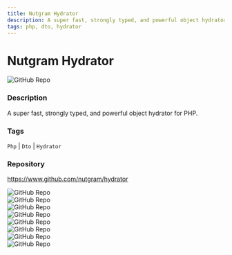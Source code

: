 ```yaml
---
title: Nutgram Hydrator
description: A super fast, strongly typed, and powerful object hydrator for PHP.
tags: php, dto, hydrator
---
```

        

# Nutgram Hydrator

![GitHub Repo](https://img.shields.io/static/v1?label=category&message=opensource&color=green)

### Description

A super fast, strongly typed, and powerful object hydrator for PHP.

### Tags

`Php` | `Dto` | `Hydrator`

### Repository

https://www.github.com/nutgram/hydrator

![GitHub Repo](https://img.shields.io/github/stars/https:/?style=social)<br />![GitHub Repo](https://img.shields.io/github/forks/https:/?style=social)<br />![GitHub Repo](https://img.shields.io/github/v/tag/https:/?style=social)<br />![GitHub Repo](https://img.shields.io/github/contributors/https:/)<br />![GitHub Repo](https://img.shields.io/github/issues-pr/https:/)<br />![GitHub Repo](https://img.shields.io/github/issues/https:/)<br />![GitHub Repo](https://img.shields.io/github/license/https:/)<br />![GitHub Repo](https://img.shields.io/github/last-commit/https:/)<br />